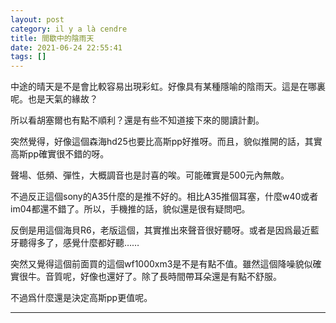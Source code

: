 ```yaml
---
layout: post
category: il y a là cendre
title: 間歇中的陰雨天
date: 2021-06-24 22:55:41
tags: []
---
```


中途的晴天是不是會比較容易出現彩虹。好像具有某種隱喻的陰雨天。這是在哪裏呢。也是天氣的緣故？

所以看胡塞爾也有點不順利？還是有些不知道接下來的閱讀計劃。

突然覺得，好像這個森海hd25也要比高斯pp好推呀。而且，貌似推開的話，其實高斯pp確實很不錯的呀。

聲場、低頻、彈性，大概調音也是討喜的唉。可能確實是500元內無敵。

不過反正這個sony的A35什麼的是推不好的。相比A35推個耳塞，什麼w40或者im04都還不錯了。所以，手機推的話，貌似還是很有疑問吧。

反倒是用這個海貝R6，老版這個，其實推出來聲音很好聽呀。或者是因爲最近藍牙聽得多了，感覺什麼都好聽……

突然又覺得這個前面買的這個wf1000xm3是不是有點不值。雖然這個降噪貌似確實很牛。音質呢，好像也還好了。除了長時間帶耳朵還是有點不舒服。

不過爲什麼還是決定高斯pp更值呢。



------





